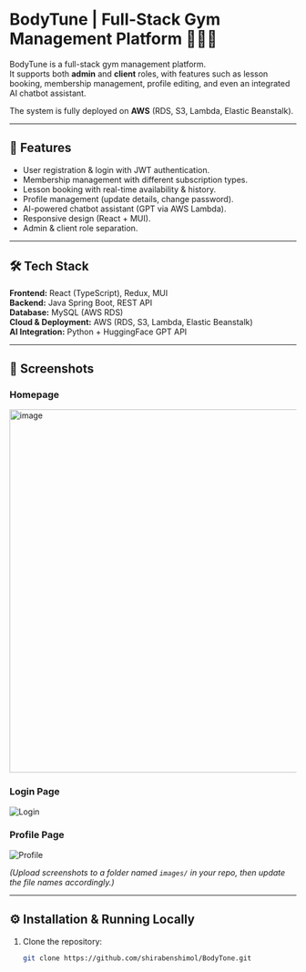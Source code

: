# BodyTune | Full-Stack Gym Management Platform 🏋️‍♀️💪

BodyTune is a full-stack gym management platform.  
It supports both **admin** and **client** roles, with features such as lesson booking, membership management, profile editing, and even an integrated AI chatbot assistant.  

The system is fully deployed on **AWS** (RDS, S3, Lambda, Elastic Beanstalk).

---

## 🚀 Features
- User registration & login with JWT authentication.
- Membership management with different subscription types.
- Lesson booking with real-time availability & history.
- Profile management (update details, change password).
- AI-powered chatbot assistant (GPT via AWS Lambda).
- Responsive design (React + MUI).
- Admin & client role separation.

---

## 🛠️ Tech Stack
**Frontend:** React (TypeScript), Redux, MUI  
**Backend:** Java Spring Boot, REST API  
**Database:** MySQL (AWS RDS)  
**Cloud & Deployment:** AWS (RDS, S3, Lambda, Elastic Beanstalk)  
**AI Integration:** Python + HuggingFace GPT API  

---

## 📸 Screenshots

### Homepage
<img width="1350" height="638" alt="image" src="https://github.com/user-attachments/assets/598bc0a5-01bc-4962-8c70-113e82412a41" />


### Login Page
![Login](images/login.png)

### Profile Page
![Profile](images/profile.png)

*(Upload screenshots to a folder named `images/` in your repo, then update the file names accordingly.)*

---

## ⚙️ Installation & Running Locally

1. Clone the repository:
   ```bash
   git clone https://github.com/shirabenshimol/BodyTone.git
